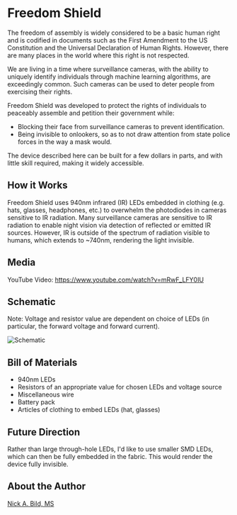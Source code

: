 # Freedom Shield

The freedom of assembly is widely considered to be a basic human right and is codified in documents such as the First Amendment to the US Constitution and the Universal Declaration of Human Rights.  However, there are many places in the world where this right is not respected.

We are living in a time where surveillance cameras, with the ability to uniquely identify individuals through machine learning algorithms, are exceedingly common.  Such cameras can be used to deter people from exercising their rights.

Freedom Shield was developed to protect the rights of individuals to peaceably assemble and petition their government while:

- Blocking their face from surveillance cameras to prevent identification.
- Being invisible to onlookers, so as to not draw attention from state police forces in the way a mask would.

The device described here can be built for a few dollars in parts, and with little skill required, making it widely accessible.

## How it Works

Freedom Shield uses 940nm infrared (IR) LEDs embedded in clothing (e.g. hats, glasses, headphones, etc.) to overwhelm the photodiodes in cameras sensitive to IR radiation.  Many surveillance cameras are sensitive to IR radiation to enable night vision via detection of reflected or emitted IR sources.  However, IR is outside of the spectrum of radiation visible to humans, which extends to ~740nm, rendering the light invisible.

## Media

YouTube Video:
https://www.youtube.com/watch?v=mRwF_LFY0IU

## Schematic

Note: Voltage and resistor value are dependent on choice of LEDs (in particular, the forward voltage and forward current).

![Schematic](https://raw.githubusercontent.com/nickbild/freedom_shield/master/diagram/schematic.jpg)

## Bill of Materials

- 940nm LEDs
- Resistors of an appropriate value for chosen LEDs and voltage source
- Miscellaneous wire
- Battery pack
- Articles of clothing to embed LEDs (hat, glasses)

## Future Direction

Rather than large through-hole LEDs, I'd like to use smaller SMD LEDs, which can then be fully embedded in the fabric.  This would render the device fully invisible.

## About the Author

[Nick A. Bild, MS](https://nickbild79.firebaseapp.com/#!/)
